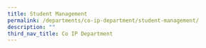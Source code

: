 ```yaml
---
title: Student Management
permalink: /departments/co-ip-department/student-management/
description: ""
third_nav_title: Co IP Department
---
```


